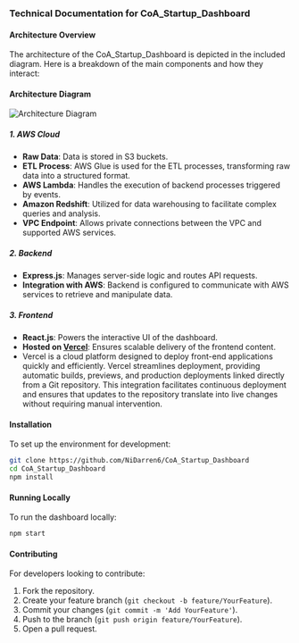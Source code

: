 ### Technical Documentation for CoA_Startup_Dashboard

#### Architecture Overview

The architecture of the CoA_Startup_Dashboard is depicted in the included diagram. Here is a breakdown of the main components and how they interact:

#### Architecture Diagram

![Architecture Diagram](https://github.com/NiDarren6/CoA_Startup_Dashboard/assets/105614327/e00ece7e-5f23-4c9d-8954-853c85963c03)



##### 1. AWS Cloud
- **Raw Data**: Data is stored in S3 buckets.
- **ETL Process**: AWS Glue is used for the ETL processes, transforming raw data into a structured format.
- **AWS Lambda**: Handles the execution of backend processes triggered by events.
- **Amazon Redshift**: Utilized for data warehousing to facilitate complex queries and analysis.
- **VPC Endpoint**: Allows private connections between the VPC and supported AWS services.

##### 2. Backend
- **Express.js**: Manages server-side logic and routes API requests.
- **Integration with AWS**: Backend is configured to communicate with AWS services to retrieve and manipulate data.

##### 3. Frontend
- **React.js**: Powers the interactive UI of the dashboard.
- **Hosted on [Vercel](https://vercel.com/)**: Ensures scalable delivery of the frontend content.
- Vercel is a cloud platform designed to deploy front-end applications quickly and efficiently. Vercel streamlines deployment, providing automatic builds, previews, and production deployments linked directly from a Git repository. This integration facilitates continuous deployment and ensures that updates to the repository translate into live changes without requiring manual intervention.

#### Installation
To set up the environment for development:
```bash
git clone https://github.com/NiDarren6/CoA_Startup_Dashboard
cd CoA_Startup_Dashboard
npm install
```

#### Running Locally
To run the dashboard locally:
```bash
npm start
```

#### Contributing
For developers looking to contribute:
1. Fork the repository.
2. Create your feature branch (`git checkout -b feature/YourFeature`).
3. Commit your changes (`git commit -m 'Add YourFeature'`).
4. Push to the branch (`git push origin feature/YourFeature`).
5. Open a pull request.
